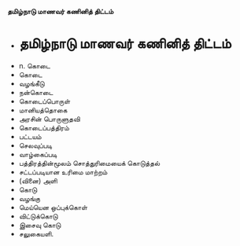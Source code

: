 **தமிழ்நாடு மாணவர் கணினித் திட்டம்**
- # தமிழ்நாடு மாணவர் கணினித் திட்டம்
- n. கொடை
- கொடை
- வழங்கீடு
- நன்கொடை
- கொடைப்பொருள்
- மானியத்தொகை
- அரசின் பொருளுதவி
- கொடைப்பத்திரம்
- பட்டயம்
- செலவுப்படி
- வாழ்கைப்படி
- பத்திரத்தின்மூலம் சொத்துரிமையைக் கொடுத்தல்
- சட்டப்படியான உரிமை மாற்றம்
- (வினை) அளி
- கொடு
- வழங்கு
- மெய்யென ஒப்புக்கொள்
- விட்டுக்கொடு
- இசைவு கொடு
- சலுகையளி.

